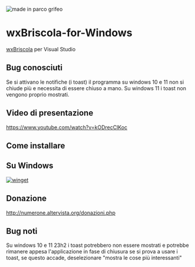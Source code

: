 ![made in parco grifeo](https://github.com/user-attachments/assets/79e7608a-aedb-4b85-bd71-46650c120667)


# wxBriscola-for-Windows
[wxBriscola](https://github.com/numerunix/wxBriscola) per Visual Studio

## Bug conosciuti
Se si attivano le notifiche (i toast) il programma su windows 10 e 11 non si chiude più e necessita di essere chiuso a mano.
Su windows 11 i toast non vengono proprio mostrati.

## Video di presentazione

https://www.youtube.com/watch?v=kODrecClKoc

## Come installare

## Su Windows

[![winget](https://user-images.githubusercontent.com/49786146/159123313-3bdafdd3-5130-4b0d-9003-40618390943a.png)](https://marticliment.com/wingetui/share?pid=GiulioSorrentino.wxBriscola&pname=wxBriscola&psource=Winget:%20winget)

## Donazione

http://numerone.altervista.org/donazioni.php

## Bug noti

Su windows 10 e 11 23h2 i toast potrebbero non essere mostrati e potrebbe rimanere appesa l'applicazione in fase di chiusura se si prova a usare i toast, se questo accade, deselezionare "mostra le cose più interessanti"

